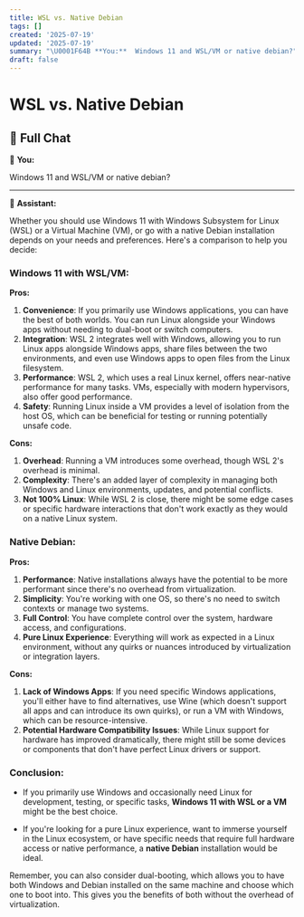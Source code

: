 ```yaml
---
title: WSL vs. Native Debian
tags: []
created: '2025-07-19'
updated: '2025-07-19'
summary: "\U0001F64B **You:**  Windows 11 and WSL/VM or native debian?"
draft: false
---
```


# WSL vs. Native Debian

## 🧠 Full Chat

🙋 **You:**

Windows 11 and WSL/VM or native debian?

---

🤖 **Assistant:**

Whether you should use Windows 11 with Windows Subsystem for Linux (WSL) or a Virtual Machine (VM), or go with a native Debian installation depends on your needs and preferences. Here's a comparison to help you decide:

### Windows 11 with WSL/VM:

**Pros:**
1. **Convenience**: If you primarily use Windows applications, you can have the best of both worlds. You can run Linux alongside your Windows apps without needing to dual-boot or switch computers.
2. **Integration**: WSL 2 integrates well with Windows, allowing you to run Linux apps alongside Windows apps, share files between the two environments, and even use Windows apps to open files from the Linux filesystem.
3. **Performance**: WSL 2, which uses a real Linux kernel, offers near-native performance for many tasks. VMs, especially with modern hypervisors, also offer good performance.
4. **Safety**: Running Linux inside a VM provides a level of isolation from the host OS, which can be beneficial for testing or running potentially unsafe code.

**Cons:**
1. **Overhead**: Running a VM introduces some overhead, though WSL 2's overhead is minimal.
2. **Complexity**: There's an added layer of complexity in managing both Windows and Linux environments, updates, and potential conflicts.
3. **Not 100% Linux**: While WSL 2 is close, there might be some edge cases or specific hardware interactions that don't work exactly as they would on a native Linux system.

### Native Debian:

**Pros:**
1. **Performance**: Native installations always have the potential to be more performant since there's no overhead from virtualization.
2. **Simplicity**: You're working with one OS, so there's no need to switch contexts or manage two systems.
3. **Full Control**: You have complete control over the system, hardware access, and configurations.
4. **Pure Linux Experience**: Everything will work as expected in a Linux environment, without any quirks or nuances introduced by virtualization or integration layers.

**Cons:**
1. **Lack of Windows Apps**: If you need specific Windows applications, you'll either have to find alternatives, use Wine (which doesn't support all apps and can introduce its own quirks), or run a VM with Windows, which can be resource-intensive.
2. **Potential Hardware Compatibility Issues**: While Linux support for hardware has improved dramatically, there might still be some devices or components that don't have perfect Linux drivers or support.

### Conclusion:

- If you primarily use Windows and occasionally need Linux for development, testing, or specific tasks, **Windows 11 with WSL or a VM** might be the best choice.
  
- If you're looking for a pure Linux experience, want to immerse yourself in the Linux ecosystem, or have specific needs that require full hardware access or native performance, a **native Debian** installation would be ideal.

Remember, you can also consider dual-booting, which allows you to have both Windows and Debian installed on the same machine and choose which one to boot into. This gives you the benefits of both without the overhead of virtualization.